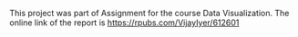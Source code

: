 This project was part of Assignment for the course Data Visualization.
The online link of the report is https://rpubs.com/VijayIyer/612601
